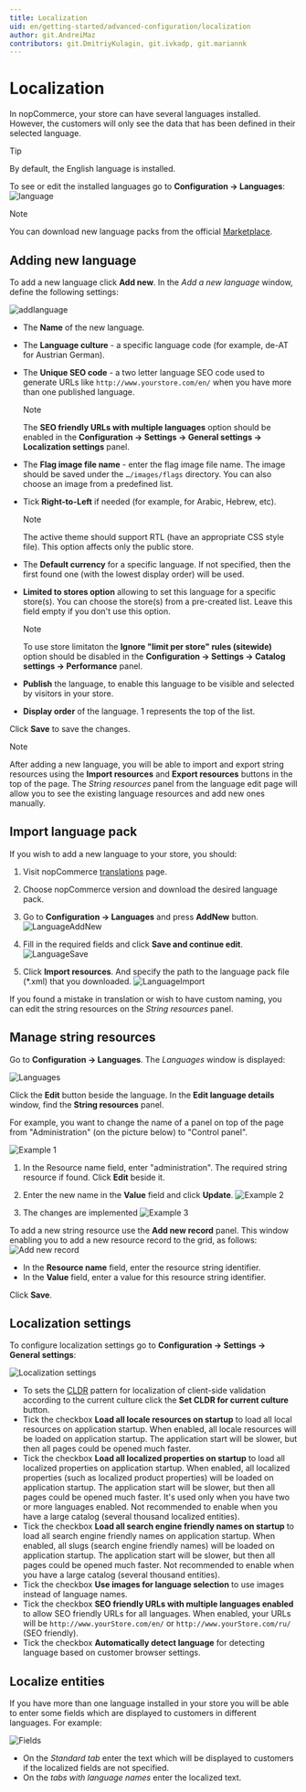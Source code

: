 ```yaml
---
title: Localization
uid: en/getting-started/advanced-configuration/localization
author: git.AndreiMaz
contributors: git.DmitriyKulagin, git.ivkadp, git.mariannk
---
```


# Localization

In nopCommerce, your store can have several languages installed. However, the customers will only see the data that has been defined in their selected language.

> [!TIP]
> 
> By default, the English language is installed.

To see or edit the installed languages go to **Configuration → Languages**: ![language](_static/localization/Language.png)

> [!NOTE]
> 
> You can download new language packs from the official [Marketplace](http://www.nopcommerce.com/marketplace).

## Adding new language

To add a new language click **Add new**. In the *Add a new language* window, define the following settings:

![addlanguage](_static/localization/addlanguage.png)

* The **Name** of the new language.
* The **Language culture** - a specific language code (for example, de-AT for Austrian German).
* The **Unique SEO code** - a two letter language SEO code used to generate URLs like `http://www.yourstore.com/en/` when you have more than one published language.

  > [!NOTE]
  > 
  > The **SEO friendly URLs with multiple languages** option should be enabled in the **Configuration → Settings → General settings → Localization settings** panel.

* The **Flag image file name** - enter the flag image file name. The image should be saved under the `…/images/flags` directory. You can also choose an image from a predefined list.
* Tick **Right-to-Left** if needed (for example, for Arabic, Hebrew, etc).

  > [!NOTE]
  > 
  > The active theme should support RTL (have an appropriate CSS style file). This option affects only the public store.

* The **Default currency** for a specific language. If not specified, then the first found one (with the lowest display order) will be used.
* **Limited to stores option** allowing to set this language for a specific store(s). You can choose the store(s) from a pre-created list. Leave this field empty if you don't use this option.

  > [!NOTE]
  > 
  > To use store limitaton the **Ignore "limit per store" rules (sitewide)** option should be disabled in the **Configuration → Settings → Catalog settings → Performance** panel.

* **Publish** the language, to enable this language to be visible and selected by visitors in your store.
* **Display order** of the language. 1 represents the top of the list.

Click **Save** to save the changes.

> [!NOTE]
> 
> After adding a new language, you will be able to import and export string resources using the **Import resources** and **Export resources** buttons in the top of the page. The *String resources* panel from the language edit page will allow you to see the existing language resources and add new ones manually.

## Import language pack

If you wish to add a new language to your store, you should:

1. Visit nopCommerce [translations](https://www.nopcommerce.com/translations) page.
1. Choose nopCommerce version and download the desired language pack.
1. Go to **Configuration → Languages** and press **AddNew** button. ![LanguageAddNew](_static/localization/language-add-new.png)

1. Fill in the required fields and click **Save and continue edit**. ![LanguageSave](_static/localization/language-save.png)

1. Click **Import resources**. And specify the path to the language pack file (*.xml) that you downloaded. ![LanguageImport](_static/localization/language-import.png)

If you found a mistake in translation or wish to have custom naming, you can edit the string resources on the *String resources* panel.

## Manage string resources

Go to **Configuration → Languages**. The *Languages* window is displayed:

![Languages](_static/localization/languages.png)

Click the **Edit** button beside the language. In the **Edit language details** window, find the **String resources** panel.

For example, you want to change the name of a panel on top of the page from "Administration" (on the picture below) to "Control panel".

![Example 1](_static/localization/lang-example-before-change.jpeg)

1. In the Resource name field, enter "administration". The required string resource if found. Click **Edit** beside it.
1. Enter the new name in the **Value** field and click **Update**. ![Example 2](_static/localization/lang-resource-edit.png)

1. The changes are implemented ![Example 3](_static/localization/lang-example-after-change.jpeg)

To add a new string resource use the **Add new record** panel. This window enabling you to add a new resource record to the grid, as follows: ![Add new record](_static/localization/lang-add-resource.png)

* In the **Resource name** field, enter the resource string identifier.
* In the **Value** field, enter a value for this resource string identifier.

Click **Save**.

## Localization settings

To configure localization settings go to **Configuration  → Settings  → General settings**:

![Localization settings](_static/localization/lang-localization-settings.jpg)

- To sets the [CLDR](http://cldr.unicode.org/) pattern for localization of client-side validation according to the current culture click the **Set CLDR for current culture** button.
- Tick the checkbox **Load all locale resources on startup** to load all local resources on application startup. When enabled, all locale resources will be loaded on application startup. The application start will be slower, but then all pages could be opened much faster.
- Tick the checkbox **Load all localized properties on startup** to load all localized properties on application startup. When enabled, all localized properties (such as localized product properties) will be loaded on application startup. The application start will be slower, but then all pages could be opened much faster. It's used only when you have two or more languages enabled. Not recommended to enable when you have a large catalog (several thousand localized entities).
- Tick the checkbox **Load all search engine friendly names on startup** to load all search engine friendly names on application startup. When enabled, all slugs (search engine friendly names) will be loaded on application startup. The application start will be slower, but then all pages could be opened much faster. Not recommended to enable when you have a large catalog (several thousand entities).
- Tick the checkbox **Use images for language selection** to use images instead of language names.
- Tick the checkbox **SEO friendly URLs with multiple languages enabled** to allow SEO friendly URLs for all languages. When enabled, your URLs will be `http://www.yourStore.com/en/` or `http://www.yourStore.com/ru/` (SEO friendly).
- Tick the checkbox **Automatically detect language** for detecting language based on customer browser settings.

## Localize entities

If you have more than one language installed in your store you will be able to enter some fields which are displayed to customers in different languages. For example:

![Fields](_static/localization/fields.jpg)

- On the *Standard tab* enter the text which will be displayed to customers if the localized fields are not specified.
- On the *tabs with language names* enter the localized text.